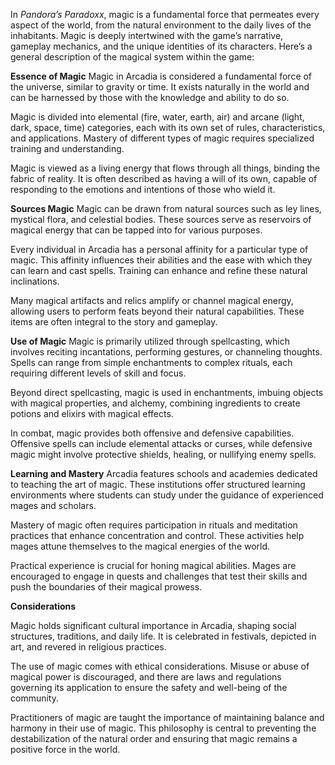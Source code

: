 In _Pandora’s Paradoxx_, magic is a fundamental force that permeates every aspect of the world, from the natural environment to the daily lives of the inhabitants. Magic is deeply intertwined with the game’s narrative, gameplay mechanics, and the unique identities of its characters. Here’s a general description of the magical system within the game:

**Essence of Magic**
Magic in Arcadia is considered a fundamental force of the universe, similar to gravity or time. It exists naturally in the world and can be harnessed by those with the knowledge and ability to do so.

Magic is divided into elemental (fire, water, earth, air) and arcane (light, dark, space, time) categories, each with its own set of rules, characteristics, and applications. Mastery of different types of magic requires specialized training and understanding.

Magic is viewed as a living energy that flows through all things, binding the fabric of reality. It is often described as having a will of its own, capable of responding to the emotions and intentions of those who wield it.

**Sources  Magic**
Magic can be drawn from natural sources such as ley lines, mystical flora, and celestial bodies. These sources serve as reservoirs of magical energy that can be tapped into for various purposes.

 Every individual in Arcadia has a personal affinity for a particular type of magic. This affinity influences their abilities and the ease with which they can learn and cast spells. Training can enhance and refine these natural inclinations.

Many magical artifacts and relics amplify or channel magical energy, allowing users to perform feats beyond their natural capabilities. These items are often integral to the story and gameplay.

**Use of Magic**
Magic is primarily utilized through spellcasting, which involves reciting incantations, performing gestures, or channeling thoughts. Spells can range from simple enchantments to complex rituals, each requiring different levels of skill and focus.

Beyond direct spellcasting, magic is used in enchantments, imbuing objects with magical properties, and alchemy, combining ingredients to create potions and elixirs with magical effects.

 In combat, magic provides both offensive and defensive capabilities. Offensive spells can include elemental attacks or curses, while defensive magic might involve protective shields, healing, or nullifying enemy spells.

**Learning and Mastery**
Arcadia features schools and academies dedicated to teaching the art of magic. These institutions offer structured learning environments where students can study under the guidance of experienced mages and scholars.

Mastery of magic often requires participation in rituals and meditation practices that enhance concentration and control. These activities help mages attune themselves to the magical energies of the world.

Practical experience is crucial for honing magical abilities. Mages are encouraged to engage in quests and challenges that test their skills and push the boundaries of their magical prowess.

**Considerations**

Magic holds significant cultural importance in Arcadia, shaping social structures, traditions, and daily life. It is celebrated in festivals, depicted in art, and revered in religious practices.

The use of magic comes with ethical considerations. Misuse or abuse of magical power is discouraged, and there are laws and regulations governing its application to ensure the safety and well-being of the community.

 Practitioners of magic are taught the importance of maintaining balance and harmony in their use of magic. This philosophy is central to preventing the destabilization of the natural order and ensuring that magic remains a positive force in the world.